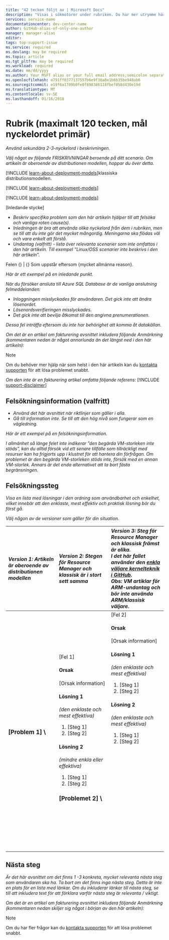 ```yaml
---
title: "42 tecken följt av | Microsoft Docs"
description: "Visas i sökmotorer under rubriken. Du har mer utrymme här, använda fler nyckelord och en mer beskrivande förklaring än rubrik"
services: service-name
documentationcenter: dev-center-name
author: GitHub-alias-of-only-one-author
manager: manager-alias
editor: 
tags: top-support-issue
ms.service: required
ms.devlang: may be required
ms.topic: article
ms.tgt_pltfrm: may be required
ms.workload: required
ms.date: mm/dd/yyyy
ms.author: Your MSFT alias or your full email address;semicolon separates two or more
ms.openlocfilehash: e791ff0377137557b6e9f38a8e1b6b35be948ab6
ms.sourcegitcommit: e19f6a1709b0fe0f898386118fbef858d430e19d
ms.translationtype: MT
ms.contentlocale: sv-SE
ms.lasthandoff: 01/16/2018
---
```

# <a name="title-maximum-120-characters-target-the-primary-keyword"></a>Rubrik (maximalt 120 tecken, mål nyckelordet primär)
*Använd sekundära 2-3-nyckelord i beskrivningen.*

*Välj något av följande FRISKRIVNINGAR beroende på ditt scenario. Om artikeln är oberoende av distributionen modellen, hoppar du över detta.*

[!INCLUDE [learn-about-deployment-models](../../includes/learn-about-deployment-models-rm-include.md)]klassiska distributionsmodellen.

[!INCLUDE [learn-about-deployment-models](../../includes/learn-about-deployment-models-classic-include.md)]

[!INCLUDE [learn-about-deployment-models](../../learn-about-deployment-models-both-include.md)]

[Inledande stycke]

* *Beskriv specifika problem som den här artikeln hjälper till att felsöka och vanliga roten cause(s).*
* *Inledningen är bra att använda olika nyckelord från dem i rubriken, men se till att du inte gör det mycket mångordig. Meningarna ska flödas väl och vara enkelt att förstå.*
* *Undantag (valfritt) - lista över relevanta scenarier som inte omfattas i den här artikeln. Till exempel ”Linux/OSS scenarier inte beskrivs i den här artikeln”.*

Felen {} | {} Som uppstår eftersom {mycket allmänna reason}.

*Här är ett exempel på en inledande punkt.*

*När du försöker ansluta till Azure SQL Database är de vanliga anslutning felmeddelanden:*

* *Inloggningen misslyckades för användaren. Det gick inte att ändra lösenordet.*
* *Lösenordsverifieringen misslyckades.*
* *Det gick inte att bevilja åtkomst till den angivna prenumerationen.*

*Dessa fel inträffa eftersom du inte har behörighet att komma åt datakällan.*

*Om det är en artikel om fakturering avsnittet inkludera följande Anmärkning (kommentaren nedan är något annorlunda än det längst ned i den här artikeln):*

> [!NOTE]
> Om du behöver mer hjälp när som helst i den här artikeln kan du [kontakta supporten](https://portal.azure.com/?#blade/Microsoft_Azure_Support/HelpAndSupportBlade) för att lösa problemet snabbt.
> 
> 

*Om den inte är en fakturering artikel omfatta följande referens:*
[!INCLUDE [support-disclaimer](../../includes/support-disclaimer.md)]

## <a name="troubleshooting-guidance-optional"></a>Felsökningsinformation (valfritt)
* *Använd det här avsnittet när riktlinjer som gäller i alla.*
* *Gå till information inte. Se till att den hög nivå som fungerar som en vägledning.*

*Här är ett exempel på en felsökningsinformation.*

*I allmänhet så länge felet inte indikerar ”den begärda VM-storleken inte stöds”, kan du alltid försök vid ett senare tillfälle som tillräckligt med resurser kan ha frigjorts upp i klustret för att hantera din förfrågan. Om problemet är den begärda VM-storleken stöds inte, försök med en annan VM-storlek. Annars är det enda alternativet att ta bort fästa begränsningen.*

## <a name="troubleshooting-steps"></a>Felsökningssteg
*Visa en lista med lösningar i den ordning som användbarhet och enkelhet, vilket innebär att den enklaste, mest effektiv och praktisk lösning bör du först gå.*

*Välj någon av de versioner som gäller för din situation.*

| <em>Version 1: Artikeln är oberoende av distributionen modellen</em> | <em>Version 2: Stegen för Resource Manager och klassisk är i stort sett samma</em> | <em>Version 3: Steg för Resource Manager och klassisk främst är olika. <br />I det här fallet använder den <a href="https://github.com/Azure/azure-content-pr/blob/master/contributor-guide/custom-markdown-extensions.md#simple-selectors">enkla väljare kernelteknik i GitHub</a>. <br />Obs: VM artiklar för ARM-undantag och bör inte använda ARM/klassisk väljare.</em> |
|:--- |:--- |:--- |
| <p><h3>[Problem 1] \ |[Fel 1]</h3><h4>Orsak</h4>[Orsak information]</p><p><h4>Lösning 1</h4><em>(den enklaste och mest effektiva)</em></p><ol><li>[Steg 1]</li><li>[Steg 2]</li></ol><p><h4>Lösning 2</h4><em>(mindre enkla eller effektiva)</em></p><ol><li>[Steg 1]</li><li>[Steg 2]</li></ol><p><h3>[Problemet 2] \ |[Fel 2]</h3><h4>Orsak</h4>[Orsak information]</p><p><h4>Lösning 1</h4><em>(den enklaste och mest effektiva)</em></p><ol><li>[Steg 1]</li><li>[Steg 2]</li></ol><p><h4>Lösning 2</h4><em>(den enklaste och mest effektiva)</em></p><ol><li>[Steg 1]</li><li>[Steg 2]</li></ol><br /><br /><br /><br /><br /><br /><br /><br /><br /><br /><br /><br /><br /><br /><br /><br /> |

## <a name="next-steps"></a>Nästa steg
*Är det här avsnittet om det finns 1 -3 konkreta, mycket relevanta nästa steg som användaren ska ha. Ta bort om det finns inga nästa steg. Detta är inte en plats för en lista med länkar. Om du inkluderar länkar till nästa steg, se till att inkludera text för att förklara varför nästa steg är relevanta / viktigt.*

*Om det är en artikel om fakturering avsnittet inkludera följande Anmärkning (kommentaren nedan skiljer sig något i början av den här artikeln):*

> [!NOTE]
> Om du har fler frågor kan du [kontakta supporten](https://portal.azure.com/?#blade/Microsoft_Azure_Support/HelpAndSupportBlade) för att lösa problemet snabbt.
> 
> 

